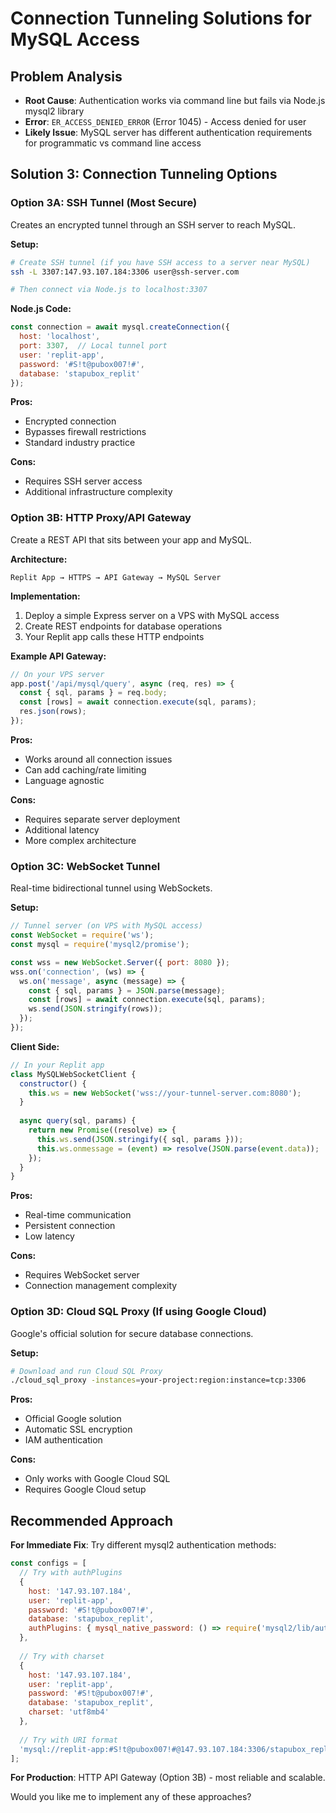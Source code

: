 # Connection Tunneling Solutions for MySQL Access

## Problem Analysis
- **Root Cause**: Authentication works via command line but fails via Node.js mysql2 library
- **Error**: `ER_ACCESS_DENIED_ERROR` (Error 1045) - Access denied for user
- **Likely Issue**: MySQL server has different authentication requirements for programmatic vs command line access

## Solution 3: Connection Tunneling Options

### Option 3A: SSH Tunnel (Most Secure)
Creates an encrypted tunnel through an SSH server to reach MySQL.

**Setup:**
```bash
# Create SSH tunnel (if you have SSH access to a server near MySQL)
ssh -L 3307:147.93.107.184:3306 user@ssh-server.com

# Then connect via Node.js to localhost:3307
```

**Node.js Code:**
```javascript
const connection = await mysql.createConnection({
  host: 'localhost',
  port: 3307,  // Local tunnel port
  user: 'replit-app',
  password: '#S!t@pubox007!#',
  database: 'stapubox_replit'
});
```

**Pros:**
- Encrypted connection
- Bypasses firewall restrictions
- Standard industry practice

**Cons:**
- Requires SSH server access
- Additional infrastructure complexity

### Option 3B: HTTP Proxy/API Gateway
Create a REST API that sits between your app and MySQL.

**Architecture:**
```
Replit App → HTTPS → API Gateway → MySQL Server
```

**Implementation:**
1. Deploy a simple Express server on a VPS with MySQL access
2. Create REST endpoints for database operations
3. Your Replit app calls these HTTP endpoints

**Example API Gateway:**
```javascript
// On your VPS server
app.post('/api/mysql/query', async (req, res) => {
  const { sql, params } = req.body;
  const [rows] = await connection.execute(sql, params);
  res.json(rows);
});
```

**Pros:**
- Works around all connection issues
- Can add caching/rate limiting
- Language agnostic

**Cons:**
- Requires separate server deployment
- Additional latency
- More complex architecture

### Option 3C: WebSocket Tunnel
Real-time bidirectional tunnel using WebSockets.

**Setup:**
```javascript
// Tunnel server (on VPS with MySQL access)
const WebSocket = require('ws');
const mysql = require('mysql2/promise');

const wss = new WebSocket.Server({ port: 8080 });
wss.on('connection', (ws) => {
  ws.on('message', async (message) => {
    const { sql, params } = JSON.parse(message);
    const [rows] = await connection.execute(sql, params);
    ws.send(JSON.stringify(rows));
  });
});
```

**Client Side:**
```javascript
// In your Replit app
class MySQLWebSocketClient {
  constructor() {
    this.ws = new WebSocket('wss://your-tunnel-server.com:8080');
  }
  
  async query(sql, params) {
    return new Promise((resolve) => {
      this.ws.send(JSON.stringify({ sql, params }));
      this.ws.onmessage = (event) => resolve(JSON.parse(event.data));
    });
  }
}
```

**Pros:**
- Real-time communication
- Persistent connection
- Low latency

**Cons:**
- Requires WebSocket server
- Connection management complexity

### Option 3D: Cloud SQL Proxy (If using Google Cloud)
Google's official solution for secure database connections.

**Setup:**
```bash
# Download and run Cloud SQL Proxy
./cloud_sql_proxy -instances=your-project:region:instance=tcp:3306
```

**Pros:**
- Official Google solution
- Automatic SSL encryption
- IAM authentication

**Cons:**
- Only works with Google Cloud SQL
- Requires Google Cloud setup

## Recommended Approach

**For Immediate Fix**: Try different mysql2 authentication methods:

```javascript
const configs = [
  // Try with authPlugins
  {
    host: '147.93.107.184',
    user: 'replit-app', 
    password: '#S!t@pubox007!#',
    database: 'stapubox_replit',
    authPlugins: { mysql_native_password: () => require('mysql2/lib/auth_plugins/mysql_native_password') }
  },
  
  // Try with charset
  {
    host: '147.93.107.184',
    user: 'replit-app',
    password: '#S!t@pubox007!#', 
    database: 'stapubox_replit',
    charset: 'utf8mb4'
  },
  
  // Try with URI format
  'mysql://replit-app:#S!t@pubox007!#@147.93.107.184:3306/stapubox_replit'
];
```

**For Production**: HTTP API Gateway (Option 3B) - most reliable and scalable.

Would you like me to implement any of these approaches?